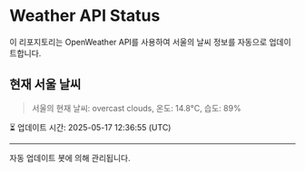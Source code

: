 
# Weather API Status

이 리포지토리는 OpenWeather API를 사용하여 서울의 날씨 정보를 자동으로 업데이트합니다.

## 현재 서울 날씨
> 서울의 현재 날씨: overcast clouds, 온도: 14.8°C, 습도: 89%

⏳ 업데이트 시간: 2025-05-17 12:36:55 (UTC)

---
자동 업데이트 봇에 의해 관리됩니다.

